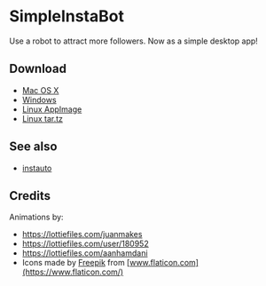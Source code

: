 # SimpleInstaBot

Use a robot to attract more followers. Now as a simple desktop app!

## Download

- [Mac OS X](https://github.com/mifi/SimpleInstaBot/releases/latest/download/SimpleInstaBot-mac.dmg)
- [Windows](https://github.com/mifi/SimpleInstaBot/releases/latest/download/SimpleInstaBot-win.exe)
- [Linux AppImage](https://github.com/mifi/SimpleInstaBot/releases/latest/download/SimpleInstaBot-linux.AppImage)
- [Linux tar.tz](https://github.com/mifi/SimpleInstaBot/releases/latest/download/SimpleInstaBot-linux.tar.bz2)

## See also
- [instauto](https://github.com/mifi/instauto)

## Credits

Animations by:
- https://lottiefiles.com/juanmakes
- https://lottiefiles.com/user/180952
- https://lottiefiles.com/aanhamdani
- Icons made by [Freepik](https://www.flaticon.com/authors/freepik) from [www.flaticon.com](https://www.flaticon.com/)